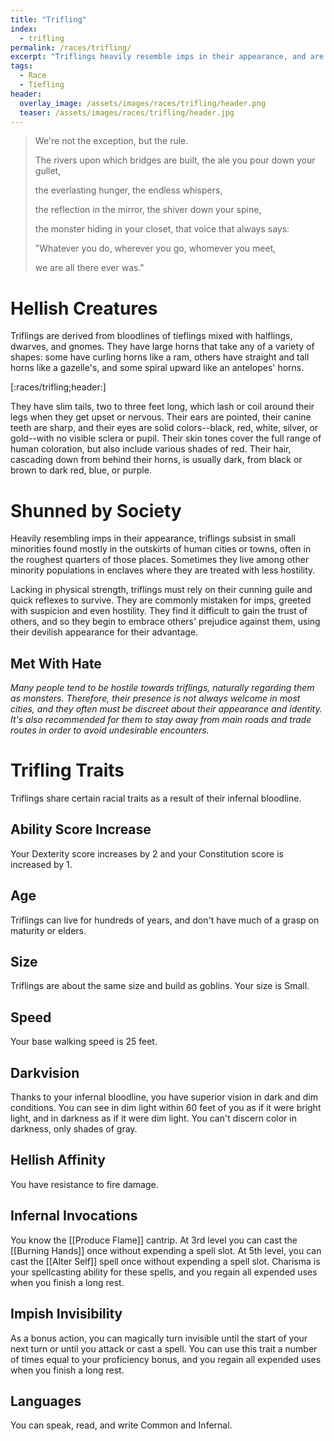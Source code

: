 ```yaml
---
title: "Trifling"
index:
  - trifling
permalink: /races/trifling/
excerpt: "Triflings heavily resemble imps in their appearance, and are commonly greeted with suspicion and hostility."
tags:
  - Race
  - Tiefling
header:
  overlay_image: /assets/images/races/trifling/header.png
  teaser: /assets/images/races/trifling/header.jpg
---
```


> We're not the exception, but the rule.
>
> The rivers upon which bridges are built, the ale you pour down your gullet,
>
> the everlasting hunger, the endless whispers,
>
> the reflection in the mirror, the shiver down your spine,
>
> the monster hiding in your closet, that voice that always says:
>
> "Whatever you do, wherever you go, whomever you meet,
>
> we are all there ever was."

# Hellish Creatures
Triflings are derived from bloodlines of tieflings mixed with halflings, dwarves, and gnomes. They have large horns that take any of a variety of shapes: some have curling horns like a ram, others have straight and tall horns like a gazelle's, and some spiral upward like an antelopes' horns.

[:races/trifling;header:]

They have slim tails, two to three feet long, which lash or coil around their legs when they get upset or nervous. Their ears are pointed, their canine teeth are sharp, and their eyes are solid colors--black, red, white, silver, or gold--with no visible sclera or pupil. Their skin tones cover the full range of human coloration, but also include various shades of red. Their hair, cascading down from behind their horns, is usually dark, from black or brown to dark red, blue, or purple.

# Shunned by Society
Heavily resembling imps in their appearance, triflings subsist in small minorities found mostly in the outskirts of human cities or towns, often in the roughest quarters of those places. Sometimes they live among other minority populations in enclaves where they are treated with less hostility.

Lacking in physical strength, triflings must rely on their cunning guile and quick reflexes to survive. They are commonly mistaken for imps, greeted with suspicion and even hostility. They find it difficult to gain the trust of others, and so they begin to embrace others' prejudice against them, using their devilish appearance for their advantage.

## Met With Hate
*Many people tend to be hostile towards triflings, naturally regarding them as monsters. Therefore, their presence is not always welcome in most cities, and they often must be discreet about their appearance and identity. It's also recommended for them to stay away from main roads and trade routes in order to avoid undesirable encounters.*

# Trifling Traits
Triflings share certain racial traits as a result of their infernal bloodline.

## Ability Score Increase
Your Dexterity score increases by 2 and your Constitution score is increased by 1.

## Age
Triflings can live for hundreds of years, and don't have much of a grasp on maturity or elders.

## Size
Triflings are about the same size and build as goblins. Your size is Small.

## Speed
Your base walking speed is 25 feet.

## Darkvision
Thanks to your infernal bloodline, you have superior vision in dark and dim conditions. You can see in dim light within 60 feet of you as if it were bright light, and in darkness as if it were dim light. You can't discern color in darkness, only shades of gray.

## Hellish Affinity
You have resistance to fire damage.

## Infernal Invocations
You know the [[Produce Flame]] cantrip. At 3rd level you can cast the [[Burning Hands]] once without expending a spell slot. At 5th level, you can cast the [[Alter Self]] spell once without expending a spell slot. Charisma is your spellcasting ability for these spells, and you regain all expended uses when you finish a long rest. 

## Impish Invisibility
As a bonus action, you can magically turn invisible until the start of your next turn or until you attack or cast a spell. You can use this trait a number of times equal to your proficiency bonus, and you regain all expended uses when you finish a long rest.

## Languages
You can speak, read, and write Common and Infernal.
